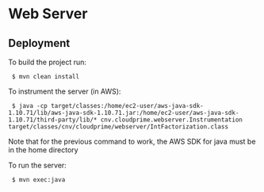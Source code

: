 # Web Server

## Deployment

To build the project run:
<pre><code> $ mvn clean install </code></pre>

To instrument the server (in AWS):
<pre><code> $ java -cp target/classes:/home/ec2-user/aws-java-sdk-1.10.71/lib/aws-java-sdk-1.10.71.jar:/home/ec2-user/aws-java-sdk-1.10.71/third-party/lib/* cnv.cloudprime.webserver.Instrumentation target/classes/cnv/cloudprime/webserver/IntFactorization.class </code></pre>

Note that for the previous command to work, the AWS SDK for java must be in the home directory

To run the server:
<pre><code> $ mvn exec:java </code></pre>
